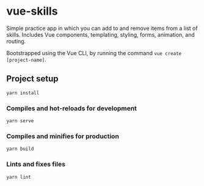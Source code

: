 # vue-skills

Simple practice app in which you can add to and remove items from a list of skills. Includes Vue components, templating, styling, forms, animation, and routing.

Bootstrapped using the Vue CLI, by running the command `vue create [project-name]`.

## Project setup

```
yarn install
```

### Compiles and hot-reloads for development

```
yarn serve
```

### Compiles and minifies for production

```
yarn build
```

### Lints and fixes files

```
yarn lint
```
